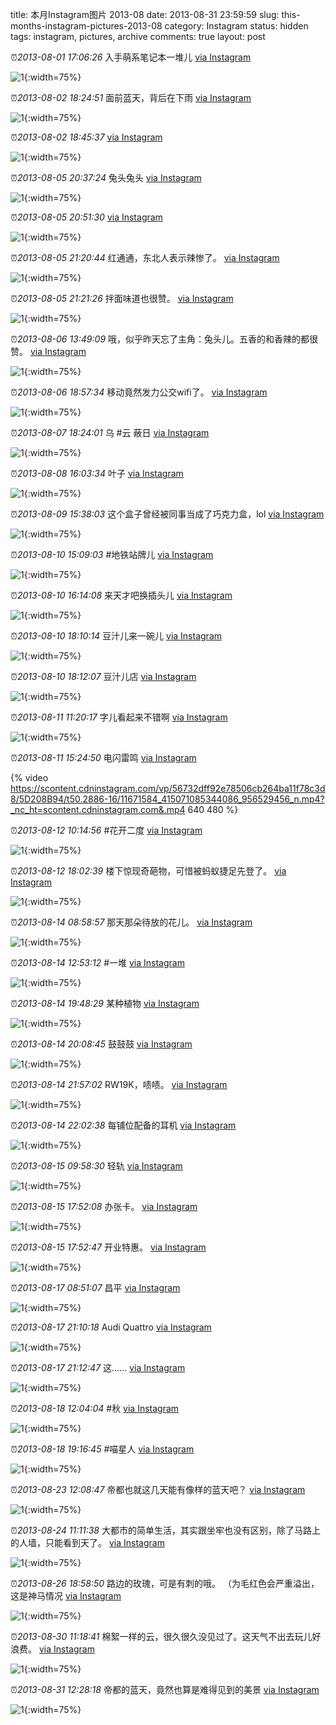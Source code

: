 title: 本月Instagram图片 2013-08
date: 2013-08-31 23:59:59
slug: this-months-instagram-pictures-2013-08
category: Instagram
status: hidden
tags: instagram, pictures, archive
comments: true
layout: post

⏰_2013-08-01 17:06:26_ 入手萌系笔记本一堆儿
[via Instagram](https://www.instagram.com/p/cdwVuVgVylikFDVPS-Rc5BePkvpxKIPXPK-x40/)

![1](https://scontent-lax3-2.cdninstagram.com/vp/19579faf745a34147f06a1c5ba38c39b/5DB409F9/t51.2885-15/e15/11356983_902192263137452_923259820_n.jpg?_nc_ht=scontent-lax3-2.cdninstagram.com){:width=75%}



⏰_2013-08-02 18:24:51_ 面前蓝天，背后在下雨
[via Instagram](https://www.instagram.com/p/cgeG-bAVzgtITPPWz0tl8sNC_WklFxdqmb3vI0/)

![1](https://scontent-lax3-2.cdninstagram.com/vp/b5290efe612c20559879ddf842feb55a/5DB7F749/t51.2885-15/e15/11372145_904826892925399_109650652_n.jpg?_nc_ht=scontent-lax3-2.cdninstagram.com){:width=75%}

⏰_2013-08-02 18:45:37_ 
[via Instagram](https://www.instagram.com/p/cggfBpAV1lpu-jAin74Hh6Mor2AEotHovn7n40/)

![1](https://scontent-lax3-2.cdninstagram.com/vp/c3d7e7d6ba307b442a0bec0b9cc69ca3/5DB4898B/t51.2885-15/e15/11376458_1609598472634491_1821977581_n.jpg?_nc_ht=scontent-lax3-2.cdninstagram.com){:width=75%}



⏰_2013-08-05 20:37:24_ 兔头兔头
[via Instagram](https://www.instagram.com/p/cobqeOgVzXOdpgT-oUfwStD6P-sRbjdHSZESI0/)

![1](https://scontent-lax3-2.cdninstagram.com/vp/d99d2e92ca7bcd477af003f2dd2fb4a1/5DBC15A8/t51.2885-15/e15/11379745_1593334537588132_1430866941_n.jpg?_nc_ht=scontent-lax3-2.cdninstagram.com){:width=75%}

⏰_2013-08-05 20:51:30_ 
[via Instagram](https://www.instagram.com/p/codRwkgV0yJ8gKLOgWrg0j2oGlnqh-dn7uTAk0/)

![1](https://scontent-lax3-2.cdninstagram.com/vp/407b18f9fdf8ef7e21a1e40ae61fe6ba/5DA809B7/t51.2885-15/e15/11288192_1587429548187308_1088835833_n.jpg?_nc_ht=scontent-lax3-2.cdninstagram.com){:width=75%}

⏰_2013-08-05 21:20:44_ 红通通，东北人表示辣惨了。
[via Instagram](https://www.instagram.com/p/cogn1VgV4xAAuZOH2TRw8YiBP2UwtbFScEwDM0/)

![1](https://scontent-lax3-2.cdninstagram.com/vp/90a1b9048d0b0a235d899dcdf9d1309a/5DC55440/t51.2885-15/e15/11330764_790052171108764_1847935969_n.jpg?_nc_ht=scontent-lax3-2.cdninstagram.com){:width=75%}

⏰_2013-08-05 21:21:26_ 拌面味道也很赞。
[via Instagram](https://www.instagram.com/p/cogs7MAV47tBGdPoxZQcon1LtE8kVqeA_WhCs0/)

![1](https://scontent-lax3-2.cdninstagram.com/vp/4e78ae067fc57363edd48859c477a7f3/5DBF1E42/t51.2885-15/e15/11357814_1585505848385734_1209189093_n.jpg?_nc_ht=scontent-lax3-2.cdninstagram.com){:width=75%}



⏰_2013-08-06 13:49:09_ 哦，似乎昨天忘了主角：兔头儿。五香的和香辣的都很赞。
[via Instagram](https://www.instagram.com/p/cqRvMeAV9Tsjs178zOOTU0RRhzLFDc1KqKte00/)

![1](https://scontent-lax3-2.cdninstagram.com/vp/2c324595053ad6eb208baf9917f242b3/5DAA9B69/t51.2885-15/e15/11347834_1585769601704096_1194326373_n.jpg?_nc_ht=scontent-lax3-2.cdninstagram.com){:width=75%}

⏰_2013-08-06 18:57:34_ 移动竟然发力公交wifi了。
[via Instagram](https://www.instagram.com/p/cq1CDfAV5G6cjZ02PfG2IFvQn7s4uJmB9as8M0/)

![1](https://scontent-lax3-2.cdninstagram.com/vp/3d39fc472ecfd33e9433ff209a85aa80/5DA1CAAB/t51.2885-15/e15/11142136_804582452983307_1210231887_n.jpg?_nc_ht=scontent-lax3-2.cdninstagram.com){:width=75%}



⏰_2013-08-07 18:24:01_ 乌 #云 蔽日
[via Instagram](https://www.instagram.com/p/ctV_T4gV10T__RtF59wVHQ7Maf79hMO8XTSlI0/)

![1](https://scontent-lax3-2.cdninstagram.com/vp/b33e93e626630504b584f6341d4ac724/5DAE0FE9/t51.2885-15/e15/11326682_470427103121181_1459050310_n.jpg?_nc_ht=scontent-lax3-2.cdninstagram.com){:width=75%}



⏰_2013-08-08 16:03:34_ 叶子
[via Instagram](https://www.instagram.com/p/cvqtb5AV6JEhChRO_85Lg4vSvMEYqQkUxhSBM0/)

![1](https://scontent-lax3-2.cdninstagram.com/vp/db6bb9d1b5e67939776b0cdaa10f5bb8/5DA275F9/t51.2885-15/e15/11358216_1621835494766478_1206183773_n.jpg?_nc_ht=scontent-lax3-2.cdninstagram.com){:width=75%}



⏰_2013-08-09 15:38:03_ 这个盒子曾经被同事当成了巧克力盒，lol
[via Instagram](https://www.instagram.com/p/cyMlY4AV3gmjEcipGFN77BWkaYHB75IUOjC-M0/)

![1](https://scontent-lax3-2.cdninstagram.com/vp/3be845a6e50ba7c6c6899eb084a321f2/5D9FE241/t51.2885-15/e15/11379215_962122090486940_1430145409_n.jpg?_nc_ht=scontent-lax3-2.cdninstagram.com){:width=75%}



⏰_2013-08-10 15:09:03_ #地铁站牌儿
[via Instagram](https://www.instagram.com/p/c0uD68gVx2EDihgfs4gBXjJnnrQSpzdhBFH0A0/)

![1](https://scontent-lax3-2.cdninstagram.com/vp/1585b39091440c6f7b1b696bd4eca4fb/5DA8C57D/t51.2885-15/e15/11280056_1609212416018874_1966253634_n.jpg?_nc_ht=scontent-lax3-2.cdninstagram.com){:width=75%}

⏰_2013-08-10 16:14:08_ 来天才吧换插头儿
[via Instagram](https://www.instagram.com/p/c01goXgV3Ri915KxblDfYb0X00bkvcmaf9S300/)

![1](https://scontent-lax3-2.cdninstagram.com/vp/1cc3a640b695716b05e62085ae4b7320/5DB996B6/t51.2885-15/e15/11348085_464117293757155_1339523188_n.jpg?_nc_ht=scontent-lax3-2.cdninstagram.com){:width=75%}

⏰_2013-08-10 18:10:14_ 豆汁儿来一碗儿
[via Instagram](https://www.instagram.com/p/c1Cy51gVyXDrrekl96TAQomueYvZo_l0OeUCE0/)

![1](https://scontent-lax3-2.cdninstagram.com/vp/50d3b5101f6abcc4ffafce2619895d00/5DC1F1FA/t51.2885-15/e15/11242392_659980357468439_993365437_n.jpg?_nc_ht=scontent-lax3-2.cdninstagram.com){:width=75%}

⏰_2013-08-10 18:12:07_ 豆汁儿店
[via Instagram](https://www.instagram.com/p/c1DAr1AVypC8hck-0jxNTjNSBcwCfjmG2qITg0/)

![1](https://scontent-lax3-2.cdninstagram.com/vp/f9ed54f83d089961297dde9b1238b0d2/5DAAE494/t51.2885-15/e15/11324273_1131829923510383_635489885_n.jpg?_nc_ht=scontent-lax3-2.cdninstagram.com){:width=75%}



⏰_2013-08-11 11:20:17_ 字儿看起来不错啊
[via Instagram](https://www.instagram.com/p/c24rL7gV72YP6KfC0JT7A4pi814kF0_-EPXQI0/)

![1](https://scontent-lax3-2.cdninstagram.com/vp/ffc72559f7eaf54f4213792724367bc7/5DAE56B2/t51.2885-15/e15/11274414_364769347052260_660172091_n.jpg?_nc_ht=scontent-lax3-2.cdninstagram.com){:width=75%}

⏰_2013-08-11 15:24:50_ 电闪雷鸣
[via Instagram](https://www.instagram.com/p/c3UqZrgVxzobMo0UMxdhPcDO5IrFFjccXR_z40/)

{% video https://scontent.cdninstagram.com/vp/56732dff92e78506cb264ba11f78c3d8/5D208B94/t50.2886-16/11671584_415071085344086_956529456_n.mp4?_nc_ht=scontent.cdninstagram.com&.mp4 640 480 %}



⏰_2013-08-12 10:14:56_ #花开二度
[via Instagram](https://www.instagram.com/p/c5V_cpgV4CUtH89zRJAE9KVLQZ3ZenlIqUETI0/)

![1](https://scontent-lax3-2.cdninstagram.com/vp/4181a756d93ddcdeb0d81bc38f151798/5DBE6E29/t51.2885-15/e15/11372457_1451201498528654_664663777_n.jpg?_nc_ht=scontent-lax3-2.cdninstagram.com){:width=75%}

⏰_2013-08-12 18:02:39_ 楼下惊现奇葩物，可惜被蚂蚁捷足先登了。
[via Instagram](https://www.instagram.com/p/c6LhIYAV_vreRxTB_aegM-9gV-OZSMAq-LUTc0/)

![1](https://scontent-lax3-2.cdninstagram.com/vp/4c0ad9277c490dcd5e69c814bc24af7b/5DB37D41/t51.2885-15/e15/11330654_1404715293189021_2096475734_n.jpg?_nc_ht=scontent-lax3-2.cdninstagram.com){:width=75%}



⏰_2013-08-14 08:58:57_ 那天那朵待放的花儿。
[via Instagram](https://www.instagram.com/p/c-W4uzAVxWGALZyB45kcEPGz-FoUWlP4gI-OE0/)

![1](https://scontent-lax3-2.cdninstagram.com/vp/4a10943ce5a1498e609f7ac64ff26628/5DC462DE/t51.2885-15/e15/11282652_1594347284177825_729737438_n.jpg?_nc_ht=scontent-lax3-2.cdninstagram.com){:width=75%}

⏰_2013-08-14 12:53:12_ #一堆
[via Instagram](https://www.instagram.com/p/c-xsX3gV4UhphkrB-K983EBLG58EWEFXKJZ3A0/)

![1](https://scontent-lax3-2.cdninstagram.com/vp/3c701b24de37d59382d4eff783539ba6/5DB90615/t51.2885-15/e15/11380966_771885809596036_1470085736_n.jpg?_nc_ht=scontent-lax3-2.cdninstagram.com){:width=75%}

⏰_2013-08-14 19:48:29_ 某种植物
[via Instagram](https://www.instagram.com/p/c_hOAKgV-ZQQveVkZz5xOw31M0qB00P0WVJ2c0/)

![1](https://scontent-lax3-2.cdninstagram.com/vp/f84e44e886837e170280e850b5c30fb8/5DB03BD4/t51.2885-15/e15/11381871_100206280320454_1293014404_n.jpg?_nc_ht=scontent-lax3-2.cdninstagram.com){:width=75%}

⏰_2013-08-14 20:08:45_ 鼓鼓鼓
[via Instagram](https://www.instagram.com/p/c_jigkgVwl2wGLRIplkwgxv0keAH9lia_IAVY0/)

![1](https://scontent-lax3-2.cdninstagram.com/vp/fefc002d50903b2cf5f0a11b48270bcf/5DBC6A4A/t51.2885-15/e15/11326574_762988597149137_1033031545_n.jpg?_nc_ht=scontent-lax3-2.cdninstagram.com){:width=75%}

⏰_2013-08-14 21:57:02_ RW19K，啧啧。
[via Instagram](https://www.instagram.com/p/c_v7jYAV_6ANXgO5TUzerVdf2cuObJy3WOjpQ0/)

![1](https://scontent-lax3-2.cdninstagram.com/vp/c590cbbcbe72e8dc8fb2b1ed4002a83f/5DBA2B37/t51.2885-15/e15/11311097_391356354397871_1269622047_n.jpg?_nc_ht=scontent-lax3-2.cdninstagram.com){:width=75%}

⏰_2013-08-14 22:02:38_ 每铺位配备的耳机
[via Instagram](https://www.instagram.com/p/c_wkjKgVwuPrBaVajFoUhd3o_yPkUyy-oA3vE0/)

![1](https://scontent-lax3-2.cdninstagram.com/vp/74cf137dc3df1a56dba03594c08808cd/5DC0BA4D/t51.2885-15/e15/11272989_1447778018852002_208166727_n.jpg?_nc_ht=scontent-lax3-2.cdninstagram.com){:width=75%}



⏰_2013-08-15 09:58:30_ 轻轨
[via Instagram](https://www.instagram.com/p/dBCfwZgVxvrkBakJE69hv2T5VvjIqyIUsNatc0/)

![1](https://scontent-lax3-2.cdninstagram.com/vp/5b1f43468a0ff6565dfcaf55c787a90e/5DA61B30/t51.2885-15/e15/11282757_1441053272865097_1660324268_n.jpg?_nc_ht=scontent-lax3-2.cdninstagram.com){:width=75%}

⏰_2013-08-15 17:52:08_ 办张卡。
[via Instagram](https://www.instagram.com/p/dB4srVAV5gGLHC8fItjyiamXcXSdlOI428R8I0/)

![1](https://scontent-lax3-2.cdninstagram.com/vp/11c7a59993df416e142a4649908f65b0/5DB789A6/t51.2885-15/e15/11356437_475594989271954_1656523320_n.jpg?_nc_ht=scontent-lax3-2.cdninstagram.com){:width=75%}

⏰_2013-08-15 17:52:47_ 开业特惠。
[via Instagram](https://www.instagram.com/p/dB4xcHAV5lVXQWQ9EC8Ml5-pjFQgVq47n6KxE0/)

![1](https://scontent-lax3-2.cdninstagram.com/vp/d4f9efc737f33949abe886c0c379a528/5DC0EC3E/t51.2885-15/e15/11243743_907087002662661_1381174296_n.jpg?_nc_ht=scontent-lax3-2.cdninstagram.com){:width=75%}



⏰_2013-08-17 08:51:07_ 昌平
[via Instagram](https://www.instagram.com/p/dGEX7VAV5IEB82zhE5Mhvk7sdH8NsxE67i_bU0/)

![1](https://scontent-lax3-2.cdninstagram.com/vp/b55b8b0b42f8ca7b030787a8ed7b5219/5DAEF23B/t51.2885-15/e15/11333329_1722627987964573_392858194_n.jpg?_nc_ht=scontent-lax3-2.cdninstagram.com){:width=75%}

⏰_2013-08-17 21:10:18_ Audi Quattro
[via Instagram](https://www.instagram.com/p/dHY94xgV61zyf_xqxmEOayvoTp5GRlL7M3meE0/)

![1](https://scontent-lax3-2.cdninstagram.com/vp/b3339605ec74651f5b6c6345b49f45ee/5DB499BA/t51.2885-15/e15/11373985_1615007278757026_1753436563_n.jpg?_nc_ht=scontent-lax3-2.cdninstagram.com){:width=75%}

⏰_2013-08-17 21:12:47_ 这……
[via Instagram](https://www.instagram.com/p/dHZQCuAV7Na1SxBW1UEXl1nbbNgzzGf_XNWnk0/)

![1](https://scontent-lax3-2.cdninstagram.com/vp/2f04a07c7741dac8ed5291933bf45f0f/5DC2D898/t51.2885-15/e15/11379741_577350185740603_126961337_n.jpg?_nc_ht=scontent-lax3-2.cdninstagram.com){:width=75%}



⏰_2013-08-18 12:04:04_ #秋
[via Instagram](https://www.instagram.com/p/dI_P-lgV5H1wJHGCuvwQ_vBaw5Ge3M6LMvtGg0/)

![1](https://scontent-lax3-2.cdninstagram.com/vp/e009abdc143cd550b9c93be9eb51a299/5DB7FE06/t51.2885-15/e15/11337216_109183969416598_1470681151_n.jpg?_nc_ht=scontent-lax3-2.cdninstagram.com){:width=75%}



⏰_2013-08-18 19:16:45_ #喵星人
[via Instagram](https://www.instagram.com/p/dO6W46AV1M9d1g4I6rbpP1lFsPSm5AuAXuSeI0/)

![1](https://scontent-lax3-2.cdninstagram.com/vp/5302358509ac066aef17fd9f7047d088/5DB22EB8/t51.2885-15/e15/11327202_103145420024262_57578350_n.jpg?_nc_ht=scontent-lax3-2.cdninstagram.com){:width=75%}



⏰_2013-08-23 12:08:47_ 帝都也就这几天能有像样的蓝天吧？
[via Instagram](https://www.instagram.com/p/dV3w81gV1t9Wfn7-QvqTerAnbt8CKv_jLTRRk0/)

![1](https://scontent-lax3-2.cdninstagram.com/vp/aada739b0a2be89e81c2679df5d13418/5DB3B862/t51.2885-15/e15/11327440_918781578144669_1904592873_n.jpg?_nc_ht=scontent-lax3-2.cdninstagram.com){:width=75%}



⏰_2013-08-24 11:11:38_ 大都市的简单生活，其实跟坐牢也没有区别，除了马路上的人墙，只能看到天了。
[via Instagram](https://www.instagram.com/p/dYWBR_gV4pbEoYJtIf1CRDyrXEy9T7Dp8zxfE0/)

![1](https://scontent-lax3-2.cdninstagram.com/vp/5b257a1257ce0296690378ee2421183c/5DB780CB/t51.2885-15/e15/11375266_1453084841673240_1764839309_n.jpg?_nc_ht=scontent-lax3-2.cdninstagram.com){:width=75%}



⏰_2013-08-26 18:58:50_ 路边的玫瑰，可是有刺的哦。 （为毛红色会严重溢出，这是神马情况
[via Instagram](https://www.instagram.com/p/deVE5XAV87ucSDxKimtEhvDvpk1ASrY14G3AE0/)

![1](https://scontent-lax3-2.cdninstagram.com/vp/22a56be33cf26c849f29427100f280d4/5DAAC21D/t51.2885-15/e15/11330647_636942766443255_940114008_n.jpg?_nc_ht=scontent-lax3-2.cdninstagram.com){:width=75%}



⏰_2013-08-30 11:18:41_ 棉絮一样的云，很久很久没见过了。这天气不出去玩儿好浪费。
[via Instagram](https://www.instagram.com/p/dnzmMrgV_vRFwveJjNi4cAEfSAsFH6NJYofAI0/)

![1](https://scontent-lax3-2.cdninstagram.com/vp/a3228a9c4a19ab7ea484668fd281a083/5DBB5FB8/t51.2885-15/e15/11373619_365199567009491_613527499_n.jpg?_nc_ht=scontent-lax3-2.cdninstagram.com){:width=75%}



⏰_2013-08-31 12:28:18_ 帝都的蓝天，竟然也算是难得见到的美景
[via Instagram](https://www.instagram.com/p/dqgW76gVxqt5bBSgSmOTvbb2zu9-HMCVgYR8I0/)

![1](https://scontent-lax3-2.cdninstagram.com/vp/5b64844db7a34790b66c7ade104088bb/5DC6DCFB/t51.2885-15/e15/11355303_1398777387118652_1321508389_n.jpg?_nc_ht=scontent-lax3-2.cdninstagram.com){:width=75%}
